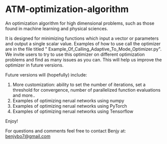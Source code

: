 # ATM-optimization-algorithm
An optimization algorithm for high dimensional problems, such as those found in machine learning and physical sciences.

It is designed for minimizing functions which input a vector or parameters and output a single scalar value.
Examples of how to use call the optimizer are in the file titled " Example_Of_Calling_Adaptive_To_Mode_Optimizer.py".
We invite users to try to use this optimizer on different optimization problems and find as many issues as you can. This will help us improve the optimizer in future versions.



Future versions will (hopefully) include:
1. More customization: ability to set the number of iterations, set a threshold for convergence, number of parallelized function evaluations and more..
2. Examples of optimizing nerual networks using numpy
2. Examples of optimizing nerual networks using PyTorch
3. Examples of optimizing nerual networks using Tensorflow


Enjoy!

For questions and comments feel free to contact Benjy at:
benjybo7@gmail.com
